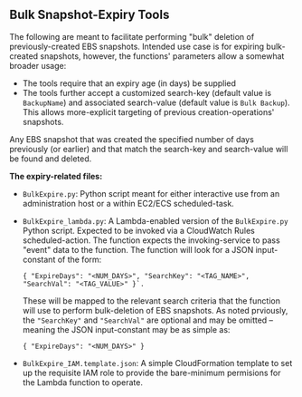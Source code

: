 ## Bulk Snapshot-Expiry Tools

The following are meant to facilitate performing "bulk" deletion of previously-created EBS snapshots. Intended use case is for expiring bulk-created snapshots, however, the functions' parameters allow a somewhat broader usage:

* The tools require that an expiry age (in days) be supplied
* The tools further accept a customized search-key (default value is `BackupName`) and associated search-value (default value is `Bulk Backup`). This allows more-explicit targeting of previous creation-operations' snapshots.

Any EBS snapshot that was created the specified number of days previously (or earlier) and that match the search-key and search-value will be found and deleted.

**The expiry-related files:**

* `BulkExpire.py`: Python script meant for either interactive use from an administration host or a within EC2/ECS scheduled-task.
* `BulkExpire_lambda.py`:  A Lambda-enabled version of the `BulkExpire.py` Python script. Expected to be invoked via a CloudWatch Rules scheduled-action. The function expects the invoking-service to pass "event" data to the function. The function will look for a JSON input-constant of the form:

    ~~~
    { "ExpireDays": "<NUM_DAYS>", "SearchKey": "<TAG_NAME>", "SearchVal": "<TAG_VALUE>" }`.
    ~~~

    These will be mapped to the relevant search criteria that the function will use to perform bulk-deletion of EBS snapshots. As noted prviously, the `"SearchKey"` and `"SearchVal"` are optional and may be omitted &ndash; meaning the JSON input-constant may be as simple as:

    ~~~
    { "ExpireDays": "<NUM_DAYS>" }
    ~~~

* `BulkExpire_IAM.template.json`: A simple CloudFormation template to set up the requisite IAM role to provide the bare-minimum permisions for the Lambda function to operate.

